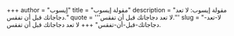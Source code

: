 +++
author = "إيسوب"
title = "مقولة إيسوب"
description = "مقولة إيسوب: لا تعد دجاجاتك قبل أن تفقس."
quote = '''لا تعد دجاجاتك قبل أن تفقس.''' 
slug = "لا-تعد-دجاجاتك-قبل-أن-تفقس"
+++
لا تعد دجاجاتك قبل أن تفقس.
